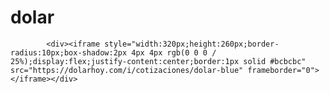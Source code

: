 # dolar
            <div><iframe style="width:320px;height:260px;border-radius:10px;box-shadow:2px 4px 4px rgb(0 0 0 / 25%);display:flex;justify-content:center;border:1px solid #bcbcbc" src="https://dolarhoy.com/i/cotizaciones/dolar-blue" frameborder="0"></iframe></div>
          
